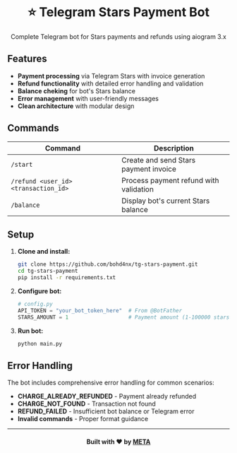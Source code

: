 <div align="center">
   <h1>⭐️ Telegram Stars Payment Bot</h1>
   <p>Complete Telegram bot for Stars payments and refunds using aiogram 3.x</p>
</div>

## Features

- **Payment processing** via Telegram Stars with invoice generation
- **Refund functionality** with detailed error handling and validation
- **Balance cheking** for bot's Stars balance
- **Error management** with user-friendly messages
- **Clean architecture** with modular design

## Commands

| Command                              | Description                            |
|--------------------------------------|----------------------------------------|
| `/start`                             | Create and send Stars payment invoice  |
| `/refund <user_id> <transaction_id>` | Process payment refund with validation |
| `/balance`                           | Display bot's current Stars balance    |

## Setup

1. **Clone and install:**
   ```bash
   git clone https://github.com/bohd4nx/tg-stars-payment.git
   cd tg-stars-payment
   pip install -r requirements.txt
   ```

2. **Configure bot:**
   ```python
   # config.py
   API_TOKEN = "your_bot_token_here"  # From @BotFather
   STARS_AMOUNT = 1                   # Payment amount (1-100000 stars)
   ```

3. **Run bot:**
   ```bash
   python main.py
   ```

## Error Handling

The bot includes comprehensive error handling for common scenarios:

- **CHARGE_ALREADY_REFUNDED** - Payment already refunded
- **CHARGE_NOT_FOUND** - Transaction not found
- **REFUND_FAILED** - Insufficient bot balance or Telegram error
- **Invalid commands** - Proper format guidance

---

<div align="center">
    <h4>Built with ❤️ by <a href="https://t.me/meta_server" target="_blank">META</a></h4>
</div>
